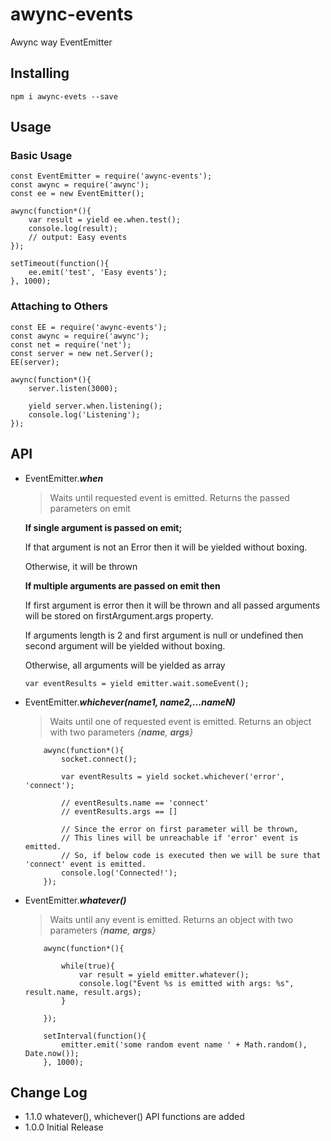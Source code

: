 # awync-events
Awync way EventEmitter

## Installing
```
npm i awync-evets --save
```

## Usage

### Basic Usage

```
const EventEmitter = require('awync-events');
const awync = require('awync');
const ee = new EventEmitter();

awync(function*(){
    var result = yield ee.when.test();
    console.log(result);
    // output: Easy events
});

setTimeout(function(){
    ee.emit('test', 'Easy events');
}, 1000);

```


### Attaching to Others

```
const EE = require('awync-events');
const awync = require('awync');
const net = require('net');
const server = new net.Server();
EE(server);

awync(function*(){
    server.listen(3000);
    
    yield server.when.listening();
    console.log('Listening');
});

```


## API

- EventEmitter.***when***
    > Waits until requested event is emitted. 
    Returns the passed parameters on emit 
    
    **If single argument is passed on emit;**
    
    If that argument is not an Error then it will be yielded without boxing. 
    
     Otherwise, it will be thrown

	**If multiple arguments are passed on emit then**
	
	If first argument is error then it will be thrown and all passed arguments will be stored on firstArgument.args property.
	
	If arguments length is 2 and first argument is null or undefined then second argument will be yielded without boxing.
	
	Otherwise, all arguments will be yielded as array
        
        
    ```
    var eventResults = yield emitter.wait.someEvent();
    ```

- EventEmitter.***whichever(name1, name2,...nameN)***
    > Waits until one of requested event is emitted. 
    Returns an object with two parameters *{**name**, **args**}*
    
    ```
        awync(function*(){
            socket.connect();
            
            var eventResults = yield socket.whichever('error', 'connect');
            
            // eventResults.name == 'connect'
            // eventResults.args == []

            // Since the error on first parameter will be thrown,
            // This lines will be unreachable if 'error' event is emitted.
            // So, if below code is executed then we will be sure that 'connect' event is emitted.
            console.log('Connected!');
        });
    ```


- EventEmitter.***whatever()***
    > Waits until any event is emitted.
    Returns an object with two parameters *{**name**, **args**}*
    
    ```
        awync(function*(){
            
            while(true){
                var result = yield emitter.whatever();
                console.log("Event %s is emitted with args: %s", result.name, result.args);
            }

        });
        
        setInterval(function(){
            emitter.emit('some random event name ' + Math.random(), Date.now());
        }, 1000);
    ```

## Change Log
- 1.1.0 whatever(), whichever() API functions are added
- 1.0.0 Initial Release
